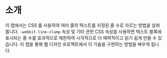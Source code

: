 # 소개

이 랩에서는 CSS 를 사용하여 여러 줄의 텍스트를 지정된 줄 수로 자르는 방법을 살펴봅니다. `-webkit-line-clamp` 속성 및 기타 관련 CSS 속성을 사용하면 텍스트 블록에 표시되는 줄 수를 효과적으로 제한하여 시각적으로 더 매력적이고 읽기 쉽게 만들 수 있습니다. 이 랩을 통해 웹 디자인 프로젝트에서 이 기술을 구현하는 방법을 배우게 됩니다.
